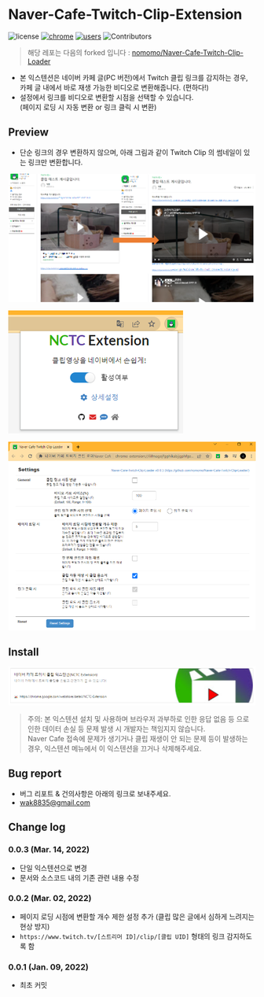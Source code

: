 # Naver-Cafe-Twitch-Clip-Extension
![license](https://img.shields.io/badge/license-MIT-blue.svg)
[![chrome](https://img.shields.io/chrome-web-store/v/anfmlkmmakldmlaboibhmmfnjgmpbffc.svg)](https://chrome.google.com/webstore/detail/anfmlkmmakldmlaboibhmmfnjgmpbffc)
[![users](https://img.shields.io/chrome-web-store/d/anfmlkmmakldmlaboibhmmfnjgmpbffc.svg)](https://chrome.google.com/webstore/detail/anfmlkmmakldmlaboibhmmfnjgmpbffc)
![Contributors](https://img.shields.io/github/contributors/getCurrentThread/Naver-Cafe-Twitch-Clip-Extension.svg)
> 해당 레포는 다음의 forked 입니다 : [nomomo/Naver-Cafe-Twitch-Clip-Loader](https://github.com/nomomo/Naver-Cafe-Twitch-Clip-Loader)

- 본 익스텐션은 네이버 카페 글(PC 버전)에서 Twitch 클립 링크를 감지하는 경우, <br/>카페 글 내에서 바로 재생 가능한 비디오로 변환해줍니다. (편하다!)
- 설정에서 링크를 비디오로 변환할 시점을 선택할 수 있습니다. <br/>(페이지 로딩 시 자동 변환 or 링크 클릭 시 변환)

## Preview

- 단순 링크의 경우 변환하지 않으며, 아래 그림과 같이 Twitch Clip 의 썸네일이 있는 링크만 변환합니다.

![Preview](/images/NCTCL_preview_01.png)

![Open Settings Menu](/images/NCTCL_preview_02.png)

![Settings](/images/NCTCL_preview_03.png)

## Install

[![Install](/images/NCTCL_install.png)](https://chrome.google.com/webstore/detail/anfmlkmmakldmlaboibhmmfnjgmpbffc)



> 주의: 본 익스텐션 설치 및 사용하며 브라우저 과부하로 인한 응답 없음 등 으로 인한 데이터 손실 등 문제 발생 시 개발자는 책임지지 않습니다.  
> Naver Cafe 접속에 문제가 생기거나 클립 재생이 안 되는 문제 등이 발생하는 경우, 익스텐션 메뉴에서 이 익스텐션을 끄거나 삭제해주세요.

## Bug report

- 버그 리포트 & 건의사항은 아래의 링크로 보내주세요.
- wak8835@gmail.com

## Change log

### 0.0.3 (Mar. 14, 2022)

- 단일 익스텐션으로 변경
- 문서와 소스코드 내의 기존 관련 내용 수정

### 0.0.2 (Mar. 02, 2022)

- 페이지 로딩 시점에 변환할 개수 제한 설정 추가 (클립 많은 글에서 심하게 느려지는 현상 방지)
- `https://www.twitch.tv/[스트리머 ID]/clip/[클립 UID]` 형태의 링크 감지하도록 함

### 0.0.1 (Jan. 09, 2022)

- 최초 커밋